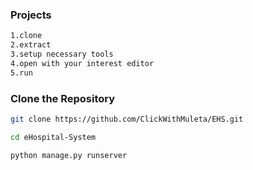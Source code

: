 ### Projects
```sh
1.clone 
2.extract
3.setup necessary tools
4.open with your interest editor
5.run
```
### Clone the Repository
```sh
git clone https://github.com/ClickWithMuleta/EHS.git
```
```sh
cd eHospital-System
```
```sh
python manage.py runserver
```
